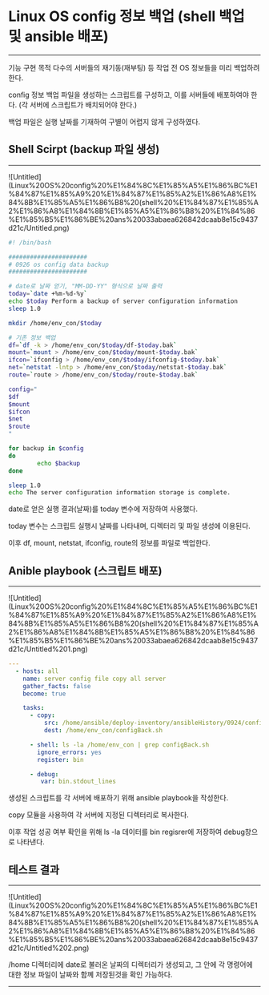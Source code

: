 # Linux OS config 정보 백업 (shell 백업 및 ansible 배포)

---

기능 구현 목적 
다수의 서버들의 재기동(재부팅) 등 작업 전 OS 정보들을 미리 백업하려 한다.

config 정보 백업 파일을 생성하는 스크립트를 구성하고, 이를 서버들에 배포하여야 한다.
(각 서버에 스크립트가 배치되어야 한다.)

백업 파일은 실행 날짜를 기재하여 구별이 어렵지 않게 구성하였다.

## Shell Scirpt (backup 파일 생성)

---

![Untitled](Linux%20OS%20config%20%E1%84%8C%E1%85%A5%E1%86%BC%E1%84%87%E1%85%A9%20%E1%84%87%E1%85%A2%E1%86%A8%E1%84%8B%E1%85%A5%E1%86%B8%20(shell%20%E1%84%87%E1%85%A2%E1%86%A8%E1%84%8B%E1%85%A5%E1%86%B8%20%E1%84%86%E1%85%B5%E1%86%BE%20ans%20033abaea626842dcaab8e15c9437d21c/Untitled.png)

```bash
#! /bin/bash

######################
# 0926 os config data backup
######################

# date로 날짜 얻기, "MM-DD-YY" 형식으로 날짜 출력
today=`date +%m-%d-%y`
echo $today Perform a backup of server configuration information
sleep 1.0

mkdir /home/env_con/$today

# 기존 정보 백업
df=`df -k > /home/env_con/$today/df-$today.bak`
mount=`mount > /home/env_con/$today/mount-$today.bak`
ifcon=`ifconfig > /home/env_con/$today/ifconfig-$today.bak`
net=`netstat -lntp > /home/env_con/$today/netstat-$today.bak`
route=`route > /home/env_con/$today/route-$today.bak`

config="
$df
$mount
$ifcon
$net
$route
"

for backup in $config
do
        echo $backup
done

sleep 1.0
echo The server configuration information storage is complete.
```

date로 얻은 실행 결과(날짜)를 today 변수에 저장하여 사용했다.

today 변수는 스크립트 실행시 날짜를 나타내며, 디렉터리 및 파일 생성에 이용된다.

이후 df, mount, netstat, ifconfig, route의 정보를 파일로 백업한다.

## Anible playbook (스크립트 배포)

---

![Untitled](Linux%20OS%20config%20%E1%84%8C%E1%85%A5%E1%86%BC%E1%84%87%E1%85%A9%20%E1%84%87%E1%85%A2%E1%86%A8%E1%84%8B%E1%85%A5%E1%86%B8%20(shell%20%E1%84%87%E1%85%A2%E1%86%A8%E1%84%8B%E1%85%A5%E1%86%B8%20%E1%84%86%E1%85%B5%E1%86%BE%20ans%20033abaea626842dcaab8e15c9437d21c/Untitled%201.png)

```yaml
---
  - hosts: all
    name: server config file copy all server
    gather_facts: false
    become: true

    tasks:
      - copy:
          src: /home/ansible/deploy-inventory/ansibleHistory/0924/configBack.sh
          dest: /home/env_con/configBack.sh

      - shell: ls -la /home/env_con | grep configBack.sh
        ignore_errors: yes
        register: bin

      - debug:
         var: bin.stdout_lines
```

생성된 스크립트를 각 서버에 배포하기 위해 ansible playbook을 작성한다.

copy 모듈을 사용하여 각 서버에 지정된 디렉터리로 복사한다.

이후 작업 성공 여부 확인을 위해 ls -la 데이터를 bin regisrer에 저장하여 debug창으로 나타낸다.

## 테스트 결과

---

![Untitled](Linux%20OS%20config%20%E1%84%8C%E1%85%A5%E1%86%BC%E1%84%87%E1%85%A9%20%E1%84%87%E1%85%A2%E1%86%A8%E1%84%8B%E1%85%A5%E1%86%B8%20(shell%20%E1%84%87%E1%85%A2%E1%86%A8%E1%84%8B%E1%85%A5%E1%86%B8%20%E1%84%86%E1%85%B5%E1%86%BE%20ans%20033abaea626842dcaab8e15c9437d21c/Untitled%202.png)

/home 디렉터리에 date로 불러온 날짜의 디렉터리가 생성되고, 그 안에 각 명령어에 대한 정보 파일이 날짜와 함꼐 저장된것을 확인 가능하다.

---
